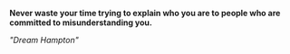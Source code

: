 **Never waste your time trying to explain who you are to people who are committed to misunderstanding you.**

*"Dream Hampton"*